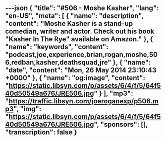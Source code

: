 ---json
{
  "title": "#506 - Moshe Kasher",
  "lang": "en-US",
  "meta": [
    {
      "name": "description",
      "content": "Moshe Kasher is a stand-up comedian, writer and actor. Check out his book \"Kasher In The Rye\" available on Amazon."
    },
    {
      "name": "keywords",
      "content": "podcast,joe,experience,brian,rogan,moshe,506,redban,kasher,deathsquad,jre"
    },
    {
      "name": "date",
      "content": "Mon, 26 May 2014 23:10:43 +0000"
    },
    {
      "name": "og:image",
      "content": "https://static.libsyn.com/p/assets/6/4/f/5/64f540d50549a676/JRE506.jpg"
    }
  ],
  "mp3": "https://traffic.libsyn.com/joeroganexp/p506.mp3",
  "img": "https://static.libsyn.com/p/assets/6/4/f/5/64f540d50549a676/JRE506.jpg",
  "sponsors": [],
  "transcription": false
}
---
<episode-header />

<timemark seconds="0" />

<transcribe-call-to-action />

<episode-footer />